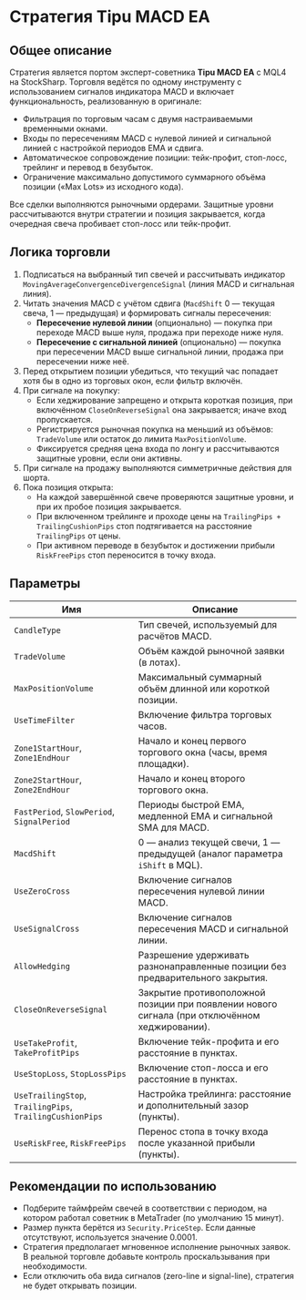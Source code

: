 # Стратегия Tipu MACD EA

## Общее описание
Стратегия является портом эксперт-советника **Tipu MACD EA** с MQL4 на StockSharp. Торговля ведётся по одному инструменту с использованием сигналов индикатора MACD и включает функциональность, реализованную в оригинале:

* Фильтрация по торговым часам с двумя настраиваемыми временными окнами.
* Входы по пересечениям MACD с нулевой линией и сигнальной линией с настройкой периодов EMA и сдвига.
* Автоматическое сопровождение позиции: тейк-профит, стоп-лосс, трейлинг и перевод в безубыток.
* Ограничение максимально допустимого суммарного объёма позиции («Max Lots» из исходного кода).

Все сделки выполняются рыночными ордерами. Защитные уровни рассчитываются внутри стратегии и позиция закрывается, когда очередная свеча пробивает стоп-лосс или тейк-профит.

## Логика торговли
1. Подписаться на выбранный тип свечей и рассчитывать индикатор `MovingAverageConvergenceDivergenceSignal` (линия MACD и сигнальная линия).
2. Читать значения MACD с учётом сдвига (`MacdShift` 0 — текущая свеча, 1 — предыдущая) и формировать сигналы пересечения:
   * **Пересечение нулевой линии** (опционально) — покупка при переходе MACD выше нуля, продажа при переходе ниже нуля.
   * **Пересечение с сигнальной линией** (опционально) — покупка при пересечении MACD выше сигнальной линии, продажа при пересечении ниже неё.
3. Перед открытием позиции убедиться, что текущий час попадает хотя бы в одно из торговых окон, если фильтр включён.
4. При сигнале на покупку:
   * Если хеджирование запрещено и открыта короткая позиция, при включённом `CloseOnReverseSignal` она закрывается; иначе вход пропускается.
   * Регистрируется рыночная покупка на меньший из объёмов: `TradeVolume` или остаток до лимита `MaxPositionVolume`.
   * Фиксируется средняя цена входа по лонгу и рассчитываются защитные уровни, если они активны.
5. При сигнале на продажу выполняются симметричные действия для шорта.
6. Пока позиция открыта:
   * На каждой завершённой свече проверяются защитные уровни, и при их пробое позиция закрывается.
   * При включенном трейлинге и проходе цены на `TrailingPips + TrailingCushionPips` стоп подтягивается на расстояние `TrailingPips` от цены.
   * При активном переводе в безубыток и достижении прибыли `RiskFreePips` стоп переносится в точку входа.

## Параметры
| Имя | Описание |
| --- | --- |
| `CandleType` | Тип свечей, используемый для расчётов MACD. |
| `TradeVolume` | Объём каждой рыночной заявки (в лотах). |
| `MaxPositionVolume` | Максимальный суммарный объём длинной или короткой позиции. |
| `UseTimeFilter` | Включение фильтра торговых часов. |
| `Zone1StartHour`, `Zone1EndHour` | Начало и конец первого торгового окна (часы, время площадки). |
| `Zone2StartHour`, `Zone2EndHour` | Начало и конец второго торгового окна. |
| `FastPeriod`, `SlowPeriod`, `SignalPeriod` | Периоды быстрой EMA, медленной EMA и сигнальной SMA для MACD. |
| `MacdShift` | 0 — анализ текущей свечи, 1 — предыдущей (аналог параметра `iShift` в MQL). |
| `UseZeroCross` | Включение сигналов пересечения нулевой линии MACD. |
| `UseSignalCross` | Включение сигналов пересечения MACD и сигнальной линии. |
| `AllowHedging` | Разрешение удерживать разнонаправленные позиции без предварительного закрытия. |
| `CloseOnReverseSignal` | Закрытие противоположной позиции при появлении нового сигнала (при отключённом хеджировании). |
| `UseTakeProfit`, `TakeProfitPips` | Включение тейк-профита и его расстояние в пунктах. |
| `UseStopLoss`, `StopLossPips` | Включение стоп-лосса и его расстояние в пунктах. |
| `UseTrailingStop`, `TrailingPips`, `TrailingCushionPips` | Настройка трейлинга: расстояние и дополнительный зазор (пункты). |
| `UseRiskFree`, `RiskFreePips` | Перенос стопа в точку входа после указанной прибыли (пункты). |

## Рекомендации по использованию
* Подберите таймфрейм свечей в соответствии с периодом, на котором работал советник в MetaTrader (по умолчанию 15 минут).
* Размер пункта берётся из `Security.PriceStep`. Если данные отсутствуют, используется значение 0.0001.
* Стратегия предполагает мгновенное исполнение рыночных заявок. В реальной торговле добавьте контроль проскальзывания при необходимости.
* Если отключить оба вида сигналов (zero-line и signal-line), стратегия не будет открывать позиции.
